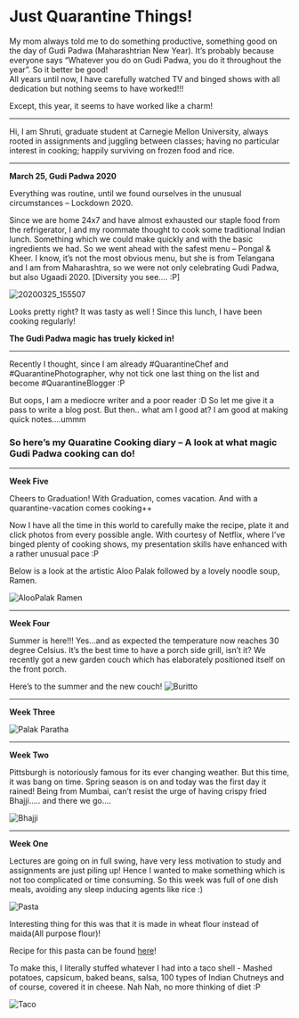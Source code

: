 # Just Quarantine Things!


My mom always told me to do something productive, something good on the day of Gudi Padwa (Maharashtrian New Year). It’s probably because everyone says “Whatever you do on Gudi Padwa, you do it throughout the year”. So it better be good! <br>
All years until now, I have carefully watched TV and binged shows with all dedication but nothing seems to have worked!!! 

Except, this year, it seems to have worked like a charm!<br>
___________
Hi, I am Shruti, graduate student at Carnegie Mellon University, always rooted in assignments and juggling between classes; having no particular interest in cooking; happily surviving on frozen food and rice. <br> 

___________


**March 25, Gudi Padwa 2020**

Everything was routine, until we found ourselves in the unusual circumstances – Lockdown 2020.

Since we are home 24x7 and have almost exhausted our staple food from the refrigerator, I and my roommate thought to cook some traditional Indian lunch. Something which we could make quickly and with the basic ingredients we had. So we went ahead with the safest menu – Pongal & Kheer. I know, it’s not the most obvious menu, but she is from Telangana and I am from Maharashtra, so we were not only celebrating Gudi Padwa, but also Ugaadi 2020. [Diversity you see…. :P]

![20200325_155507](https://user-images.githubusercontent.com/59716372/83337907-39adc780-a28d-11ea-8169-d256745f787f.jpg)

Looks pretty right? It was tasty as well ! Since this lunch, I have been cooking regularly!



**The Gudi Padwa magic has truely kicked in!**

____

Recently I thought, since I am already #QuarantineChef and #QuarantinePhotographer, why not tick one last thing on the list and become #QuarantineBlogger :P


But oops, I am a mediocre writer and a poor reader :D So let me give it a pass to write a blog post. But then.. what am I good at? I am good at making quick notes....ummm


### So here’s my Quaratine Cooking diary – A look at what magic Gudi Padwa cooking can do!

______________


**Week Five**


Cheers to Graduation! With Graduation, comes vacation. And with a quarantine-vacation comes cooking++ 


Now I have all the time in this world to carefully make the recipe, plate it and click photos from every possible angle. With courtesy of Netflix, where I’ve binged plenty of cooking shows, my presentation skills have enhanced with a rather unusual pace :P


Below is a look at the artistic Aloo Palak followed by a lovely noodle soup, Ramen.


![AlooPalak Ramen](https://user-images.githubusercontent.com/59716372/83564623-01a3c000-a4eb-11ea-9c32-b2c9dd5c7fc8.png)

______________


**Week Four**


Summer is here!!! Yes…and as expected the temperature now reaches 30 degree Celsius. It’s the best time to have a porch side grill, isn’t it? We recently got a new garden couch which has elaborately positioned itself on the front porch.


Here’s to the summer and the new couch!
![Buritto](https://user-images.githubusercontent.com/59716372/83566555-3402ec80-a4ee-11ea-9a8f-694209a8c3fb.png)
______________


**Week Three**



![Palak Paratha](https://user-images.githubusercontent.com/59716372/83574422-741c9c00-a4fb-11ea-9630-ddee428e7b02.png)


______________


**Week Two**


Pittsburgh is notoriously famous for its ever changing weather. But this time, it was bang on time. Spring season is on and today was the first day it rained! Being from Mumbai, can’t resist the urge of having crispy fried Bhajji….. and there we go…. 


![Bhajji](https://user-images.githubusercontent.com/59716372/83598158-055d3400-a537-11ea-8e04-81718aa55950.png)

______________


**Week One**


Lectures are going on in full swing, have very less motivation to study and assignments are just piling up! Hence I wanted to make something which is not too complicated or time consuming. So this week was full of one dish meals, avoiding any sleep inducing agents like rice :)


![Pasta](https://user-images.githubusercontent.com/59716372/83592722-f2dbfe00-a528-11ea-8b4e-bf9ef724faec.png)

Interesting thing for this was that it is made in wheat flour instead of maida(All purpose flour)! 

Recipe for this pasta can be found [here](https://cookingwidjoy.wordpress.com/2014/11/07/pasta-in-white-sauce-using-whole-wheat-flour/)!

To make this, I literally stuffed whatever I had into a taco shell - Mashed potatoes, capsicum, baked beans, salsa, 100 types of Indian Chutneys and of course, covered it in cheese. Nah Nah, no more thinking of diet :P

![Taco](https://user-images.githubusercontent.com/59716372/83595227-5ec16500-a52f-11ea-80d6-0fd02d5d30f0.png)
